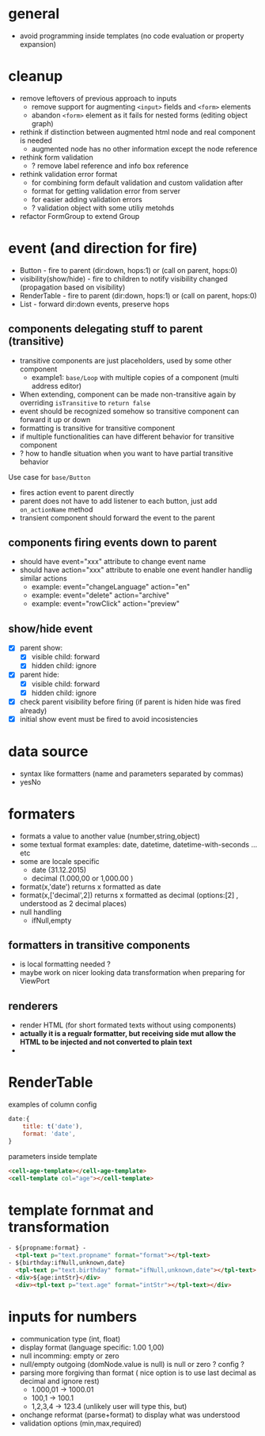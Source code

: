 # general
 - avoid programming inside templates (no code evaluation or property expansion)


# cleanup
 - remove leftovers of previous approach to inputs 
   - remove support for augmenting `<input>` fields and `<form>` elements 
   - abandon `<form>` element as it fails for nested forms (editing object graph)
 - rethink if distinction between augmented html node and real component is needed
   - augmented node has no other information except the node reference
 - rethink form validation
   - ? remove label reference and info box reference
 - rethink validation error format
   - for combining form default validation and custom validation after
   - format for getting validation error from server
   - for easier adding validation errors
   - ? validation object with some utiliy metohds
 - refactor FormGroup to extend Group


# event (and direction for fire)
 - Button - fire to parent (dir:down, hops:1) or (call on parent, hops:0)
 - visibility(show/hide) - fire to children to notify visibility changed (propagation based on visibility)
 - RenderTable - fire to parent (dir:down, hops:1) or (call on parent, hops:0)
 - List - forward dir:down events, preserve hops

## components delegating stuff to parent (transitive)
 - transitive components are just placeholders, used by some other component
   - example1: `base/Loop` with multiple copies of a component (multi address editor)
 - When extending, component can be made non-transitive again by overriding `isTransitive` to `return false`
 - event should be recognized somehow so transitive component can forward it up or down
 - formatting is transitive for transitive component
 - if multiple functionalities can have different behavior for transitive component
  - ? how to handle situation when you want to have partial transitive behavior

Use case for `base/Button` 
 - fires action event to parent directly
 - parent does not have to add listener to each button, just add `on_actionName` method
 - transient component should forward the event to the parent

## components firing events down to parent
 - should have event="xxx" attribute to change event name
 - should have action="xxx" attribute to enable one event handler handlig similar actions
   - example: event="changeLanguage" action="en"
   - example: event="delete" action="archive"
   - example: event="rowClick" action="preview"


## show/hide event
 - [x] parent show:
   - [x] visible child: forward
   - [x] hidden  child: ignore
 - [x] parent hide:
   - [x] visible child: forward
   - [x] hidden  child: ignore
 - [x] check parent visibility before firing (if parent is hiden hide was fired already)
 - [x] initial show event must be fired to avoid incosistencies

# data source
 - syntax like formatters (name and parameters separated by commas)
 - yesNo

# formaters
 - formats a value to another value (number,string,object) 
 - some textual format examples: date, datetime, datetime-with-seconds ... etc 
 - some are locale specific
   - date (31.12.2015)
   - decimal (1.000,00 or 1,000.00 )
 - format(x,'date') returns x formatted as date 
 - format(x,['decimal',2]) returns x formatted as decimal (options:[2] , understood as 2 decimal places)
 - null handling
   - ifNull,empty 

## formatters in transitive components
 - is local formatting needed ? 
 - maybe work on nicer looking data transformation when preparing for ViewPort

## renderers
 - render HTML (for short formated texts without using components)
 - __actually it is a regualr formatter, but receiving side mut allow the HTML to be injected and not converted to plain text__
 - 

# RenderTable
examples of column config
```javascript
date:{
    title: t('date'),
    format: 'date',
}
```

parameters inside template
```html
<cell-age-template></cell-age-template>
<cell-template col="age"></cell-template>
```

# template fornmat and transformation
```html
- ${propname:format} -
  <tpl-text p="text.propname" format="format"></tpl-text>
- ${birthday:ifNull,unknown,date}
  <tpl-text p="text.birthday" format="ifNull,unknown,date"></tpl-text>
- <div>${age:intStr}</div>
  <div><tpl-text p="text.age" format="intStr"></tpl-text></div>
```

# inputs for numbers
 - communication type (int, float)
  - display format (language specific: 1.00 1,00)
  - null incomming: empty or zero
  - null/empty outgoing (domNode.value is null) is null or zero ? config ?
  - parsing more forgiving than format ( nice option is to use last decimal as decimal and ignore rest)
    - 1.000,01 -> 1000.01
    - 100,1 -> 100.1
    - 1,2,3,4 -> 123.4 (unlikely user will type this, but)
  - onchange reformat (parse+format) to display what was understood
  - validation options (min,max,required)



